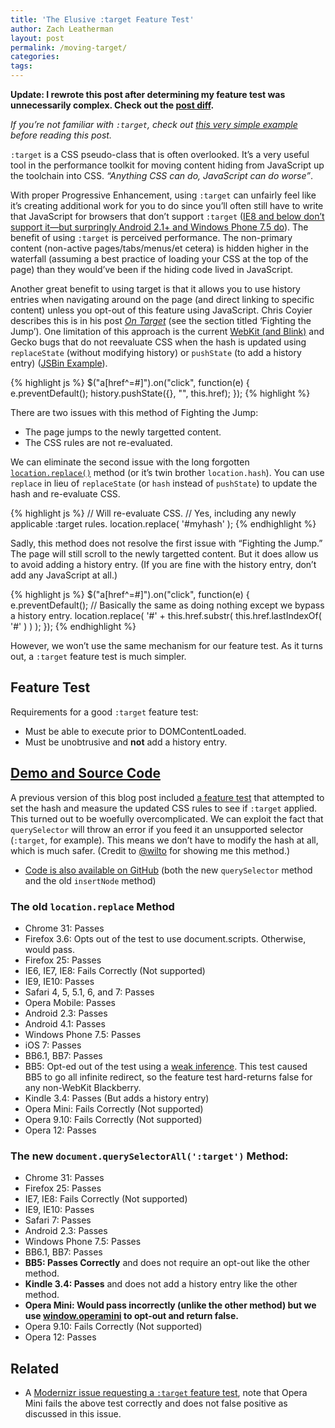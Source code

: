 ```yaml
---
title: 'The Elusive :target Feature Test'
author: Zach Leatherman
layout: post
permalink: /moving-target/
categories:
tags:
---
```


**Update: I rewrote this post after determining my feature test was unnecessarily complex. Check out the [post diff](https://github.com/zachleat/zachleat.com/commit/54b7cc7f4e26bacc849696dfa58fadec5dad5709).**

*If you’re not familiar with `:target`, check out [this very simple example](http://www.zachleat.com/test/css-target-feature-test/control.html) before reading this post.*

`:target` is a CSS pseudo-class that is often overlooked. It’s a very useful tool in the performance toolkit for moving content hiding from JavaScript up the toolchain into CSS. *“Anything CSS can do, JavaScript can do worse”*.

With proper Progressive Enhancement, using `:target` can unfairly feel like it’s creating additional work for you to do since you’ll often still have to write that JavaScript for browsers that don’t support `:target` ([IE8 and below don’t support it—but surpringly Android 2.1+ and Windows Phone 7.5 do](https://developer.mozilla.org/en-US/docs/Web/CSS/:target#Browser_compatibility)). The benefit of using `:target` is perceived performance. The non-primary content (non-active pages/tabs/menus/et cetera) is hidden higher in the waterfall (assuming a best practice of loading your CSS at the top of the page) than they would’ve been if the hiding code lived in JavaScript.

Another great benefit to using target is that it allows you to use history entries when navigating around on the page (and direct linking to specific content) unless you opt-out of this feature using JavaScript. Chris Coyier describes this is in his post *[On Target](http://css-tricks.com/on-target/)* (see the section titled ‘Fighting the Jump’). One limitation of this approach is the current [WebKit (and Blink)](https://bugs.webkit.org/show_bug.cgi?id=83490) and Gecko bugs that do not reevaluate CSS when the hash is updated using `replaceState` (without modifying history) or `pushState` (to add a history entry) ([JSBin Example](http://jsbin.com/esunoh/2)).

{% highlight js %}
$("a[href^=#]").on("click", function(e) {
  e.preventDefault();
  history.pushState({}, "", this.href);
});
{% highlight %}

There are two issues with this method of Fighting the Jump:

* The page jumps to the newly targetted content.
* The CSS rules are not re-evaluated.

We can eliminate the second issue with the long forgotten [`location.replace()`](https://developer.mozilla.org/en-US/docs/Web/API/Location.replace) method (or it’s twin brother `location.hash`). You can use `replace` in lieu of `replaceState` (or `hash` instead of `pushState`) to update the hash and re-evaluate CSS.

{% highlight js %}
// Will re-evaluate CSS.
// Yes, including any newly applicable :target rules.
location.replace( '#myhash' );
{% endhighlight %}

Sadly, this method does not resolve the first issue with “Fighting the Jump.” The page will still scroll to the newly targetted content. But it does allow us to avoid adding a history entry. (If you are fine with the history entry, don’t add any JavaScript at all.)

{% highlight js %}
$("a[href^=#]").on("click", function(e) {
  e.preventDefault();
  // Basically the same as doing nothing except we bypass a history entry.
  location.replace( '#' + this.href.substr( this.href.lastIndexOf( '#' ) ) );
});
{% endhighlight %}

However, we won’t use the same mechanism for our feature test. As it turns out, a `:target` feature test is much simpler.

## Feature Test

Requirements for a good `:target` feature test:

* Must be able to execute prior to DOMContentLoaded.
* Must be unobtrusive and **not** add a history entry.

## [Demo and Source Code](http://www.zachleat.com/test/css-target-feature-test/querySelector.html)

A previous version of this blog post included [a feature test](http://www.zachleat.com/test/css-target-feature-test/insertNode.html) that attempted to set the hash and measure the updated CSS rules to see if `:target` applied. This turned out to be woefully overcomplicated. We can exploit the fact that `querySelector` will throw an error if you feed it an unsupported selector (`:target`, for example). This means we don’t have to modify the hash at all, which is much safer. (Credit to [@wilto](https://twitter.com/wilto) for showing me this method.)

* [Code is also available on GitHub](https://github.com/zachleat/Compatibility-Tests/tree/master/css-target-feature-test) (both the new `querySelector` method and the old `insertNode` method)

### The old `location.replace` Method

* Chrome 31: Passes
* Firefox 3.6: Opts out of the test to use document.scripts. Otherwise, would pass.
* Firefox 25: Passes
* IE6, IE7, IE8: Fails Correctly (Not supported)
* IE9, IE10: Passes
* Safari 4, 5, 5.1, 6, and 7: Passes
* Opera Mobile: Passes
* Android 2.3: Passes
* Android 4.1: Passes
* Windows Phone 7.5: Passes
* iOS 7: Passes
* BB6.1, BB7: Passes
* BB5: Opt-ed out of the test using a [weak inference](https://gist.github.com/jdalton/812950). This test caused BB5 to go all infinite redirect, so the feature test hard-returns false for any non-WebKit Blackberry.
* Kindle 3.4: Passes (But adds a history entry)
* Opera Mini: Fails Correctly (Not supported)
* Opera 9.10: Fails Correctly (Not supported)
* Opera 12: Passes

### The new `document.querySelectorAll(':target')` Method:

* Chrome 31: Passes
* Firefox 25: Passes
* IE7, IE8: Fails Correctly (Not supported)
* IE9, IE10: Passes
* Safari 7: Passes
* Android 2.3: Passes
* Windows Phone 7.5: Passes
* BB6.1, BB7: Passes
* **BB5: Passes Correctly** and does not require an opt-out like the other method.
* **Kindle 3.4: Passes** and does not add a history entry like the other method.
* **Opera Mini: Would pass incorrectly (unlike the other method) but we use [window.operamini](http://dev.opera.com/articles/view/opera-mini-and-javascript/#detectingmini) to opt-out and return false.**
* Opera 9.10: Fails Correctly (Not supported)
* Opera 12: Passes

## Related

* A [Modernizr issue requesting a `:target` feature test](https://github.com/Modernizr/Modernizr/issues/440), note that Opera Mini fails the above test correctly and does not false positive as discussed in this issue.
